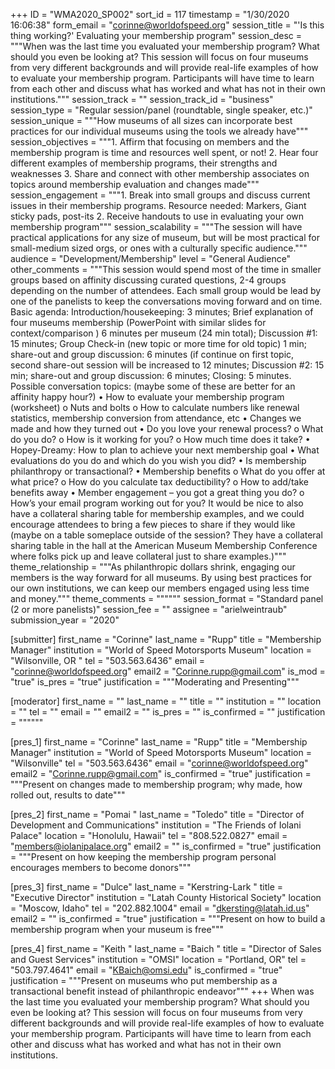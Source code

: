 +++
ID = "WMA2020_SP002"
sort_id = 117
timestamp = "1/30/2020 16:06:38"
form_email = "corinne@worldofspeed.org"
session_title = "'Is this thing working?' Evaluating your membership program"
session_desc = """When was the last time you evaluated your membership program? What should you even be looking at? This session will focus on four museums from very different backgrounds and will provide real-life examples of how to evaluate your membership program. Participants will have time to learn from each other and discuss what has worked and what has not in their own institutions."""
session_track = ""
session_track_id = "business"
session_type = "Regular session/panel (roundtable, single speaker, etc.)"
session_unique = """How museums of all sizes can incorporate best practices for our individual museums using the tools we already have"""
session_objectives = """1. Affirm that focusing on members and the membership program is time and resources well spent, or not! 2. Hear four different examples of membership programs, their strengths and weaknesses  3. Share and connect with other membership associates on topics around membership evaluation and changes made"""
session_engagement = """1. Break into small groups and discuss current issues in their membership programs. Resource needed: Markers, Giant sticky pads, post-its  2. Receive handouts to use in evaluating your own membership program"""
session_scalability = """The session will have practical applications for any size of museum, but will be most practical for small-medium sized orgs, or ones with a culturally specific audience."""
audience = "Development/Membership"
level = "General Audience"
other_comments = """This session would spend most of the time in smaller groups based on affinity discussing curated questions, 2-4 groups depending on the number of attendees. Each small group would be lead by one of the panelists to keep the conversations moving forward and on time.  Basic agenda: Introduction/housekeeping: 3 minutes; Brief explanation of four museums membership (PowerPoint with similar slides for context/comparison ) 6 minutes per museum (24 min total); Discussion #1: 15 minutes; Group Check-in (new topic or more time for old topic) 1 min; share-out and group discussion: 6 minutes (if continue on first topic, second share-out session will be increased to 12 minutes; Discussion #2: 15 min; share-out and group discussion: 6 minutes; Closing: 5 minutes. Possible conversation topics: (maybe some of these are better for an affinity happy hour?)  • How to evaluate your membership program (worksheet) o Nuts and bolts o How to calculate numbers like renewal statistics, membership conversion from attendance, etc • Changes we made and how they turned out • Do you love your renewal process? o What do you do? o How is it working for you? o How much time does it take? • Hopey-Dreamy: How to plan to achieve your next membership goal • What evaluations do you do and which do you wish you did? • Is membership philanthropy or transactional? • Membership benefits o What do you offer at what price? o How do you calculate tax deductibility? o How to add/take benefits away • Member engagement – you got a great thing you do? o How’s your email program working out for you? It would be nice to also have a collateral sharing table for membership examples, and we could encourage attendees to bring a few pieces to share if they would like (maybe on a table someplace outside of the session? They have a collateral sharing table in the hall at the American Museum Membership Conference where folks pick up and leave collateral just to share examples.)"""
theme_relationship = """As philanthropic dollars shrink, engaging our members is the way forward for all museums. By using best practices for our own institutions, we can keep our members engaged using less time and money."""
theme_comments = """"""
session_format = "Standard panel (2 or more panelists)"
session_fee = ""
assignee = "arielweintraub"
submission_year = "2020"

[submitter]
first_name = "Corinne"
last_name = "Rupp"
title = "Membership Manager"
institution = "World of Speed Motorsports Museum"
location = "Wilsonville, OR "
tel = "503.563.6436"
email = "corinne@worldofspeed.org"
email2 = "Corinne.rupp@gmail.com"
is_mod = "true"
is_pres = "true"
justification = """Moderating and Presenting"""

[moderator]
first_name = ""
last_name = ""
title = ""
institution = ""
location = ""
tel = ""
email = ""
email2 = ""
is_pres = ""
is_confirmed = ""
justification = """"""

[pres_1]
first_name = "Corinne"
last_name = "Rupp"
title = "Membership Manager"
institution = "World of Speed Motorsports Museum"
location = "Wilsonville"
tel = "503.563.6436"
email = "corinne@worldofspeed.org"
email2 = "Corinne.rupp@gmail.com"
is_confirmed = "true"
justification = """Present on changes made to membership program; why made, how rolled out, results to date"""

[pres_2]
first_name = "Pomai "
last_name = "Toledo"
title = "Director of Development and Communications"
institution = "The Friends of Iolani Palace"
location = "Honolulu, Hawaii"
tel = "808.522.0827"
email = "members@iolanipalace.org"
email2 = ""
is_confirmed = "true"
justification = """Present on how keeping the membership program personal encourages members to become donors"""

[pres_3]
first_name = "Dulce"
last_name = "Kerstring-Lark "
title = "Executive Director"
institution = "Latah County Historical Society"
location = "Moscow, Idaho"
tel = "202.882.1004"
email = "dkersting@latah.id.us"
email2 = ""
is_confirmed = "true"
justification = """Present on how to build a membership program when your museum is free"""

[pres_4]
first_name = "Keith "
last_name = "Baich "
title = "Director of Sales and Guest Services"
institution = "OMSI"
location = "Portland, OR"
tel = "503.797.4641"
email = "KBaich@omsi.edu"
is_confirmed = "true"
justification = """Present on museums who put membership as a transactional benefit instead of philanthropic endeavor"""
+++
When was the last time you evaluated your membership program? What should you even be looking at? This session will focus on four museums from very different backgrounds and will provide real-life examples of how to evaluate your membership program. Participants will have time to learn from each other and discuss what has worked and what has not in their own institutions.
